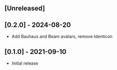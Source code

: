 ## [Unreleased]

## [0.2.0] - 2024-08-20

- Add Bauhaus and Beam avatars, remove Identicon

## [0.1.0] - 2021-09-10

- Initial release
